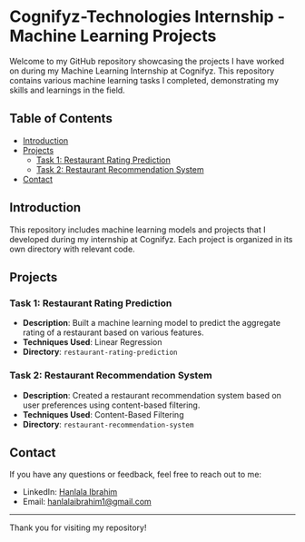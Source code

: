 # Cognifyz-Technologies Internship - Machine Learning Projects

Welcome to my GitHub repository showcasing the projects I have worked on during my Machine Learning Internship at Cognifyz. This repository contains various machine learning tasks I completed, demonstrating my skills and learnings in the field.

## Table of Contents

- [Introduction](#introduction)
- [Projects](#projects)
  - [Task 1: Restaurant Rating Prediction](#task-1-restaurant-rating-prediction)
  - [Task 2: Restaurant Recommendation System](#task-2-restaurant-recommendation-system)
- [Contact](#contact)

## Introduction

This repository includes machine learning models and projects that I developed during my internship at Cognifyz. Each project is organized in its own directory with relevant code.

## Projects

### Task 1: Restaurant Rating Prediction

- **Description**: Built a machine learning model to predict the aggregate rating of a restaurant based on various features.
- **Techniques Used**: Linear Regression
- **Directory**: `restaurant-rating-prediction`

### Task 2: Restaurant Recommendation System

- **Description**: Created a restaurant recommendation system based on user preferences using content-based filtering.
- **Techniques Used**: Content-Based Filtering
- **Directory**: `restaurant-recommendation-system`

## Contact

If you have any questions or feedback, feel free to reach out to me:

- LinkedIn: [Hanlala Ibrahim](https://www.linkedin.com/in/hanlala-ibrahim/)
- Email: hanlalaibrahim1@gmail.com

---

Thank you for visiting my repository!

